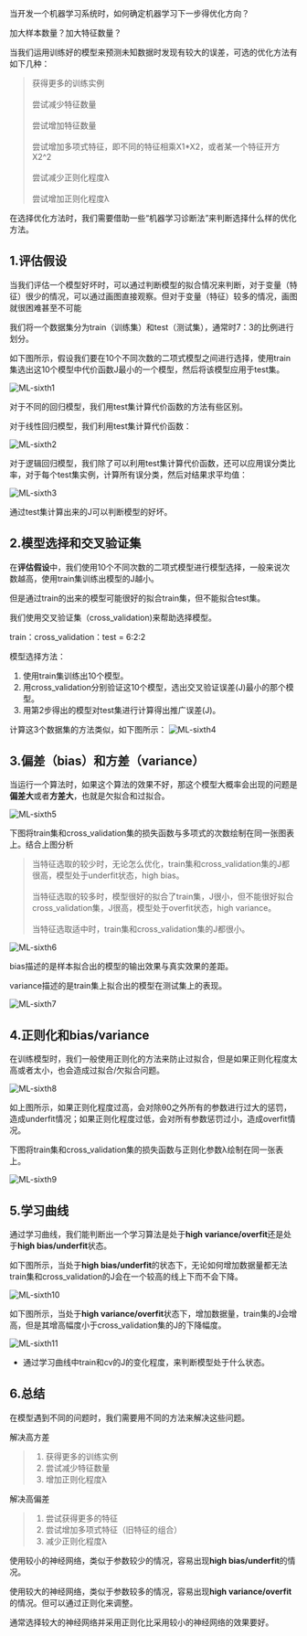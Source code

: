 当开发一个机器学习系统时，如何确定机器学习下一步得优化方向？

加大样本数量？加大特征数量？

当我们运用训练好的模型来预测未知数据时发现有较大的误差，可选的优化方法有如下几种：
> 获得更多的训练实例<br>
> <br>
> 尝试减少特征数量<br>
> <br>
> 尝试增加特征数量<br>
> <br>
> 尝试增加多项式特征，即不同的特征相乘X1\*X2，或者某一个特征开方X2^2<br>
> <br>
> 尝试减少正则化程度λ<br>
> <br>
> 尝试增加正则化程度λ<br>

在选择优化方法时，我们需要借助一些“机器学习诊断法”来判断选择什么样的优化方法。

## 1.评估假设
当我们评估一个模型好坏时，可以通过判断模型的拟合情况来判断，对于变量（特征）很少的情况，可以通过画图直接观察。但对于变量（特征）较多的情况，画图就很困难甚至不可能

我们将一个数据集分为train（训练集）和test（测试集），通常时7：3的比例进行划分。

如下图所示，假设我们要在10个不同次数的二项式模型之间进行选择，使用train集选出这10个模型中代价函数J最小的一个模型，然后将该模型应用于test集。

![ML-sixth1]()

对于不同的回归模型，我们用test集计算代价函数的方法有些区别。

对于线性回归模型，我们利用test集计算代价函数：

![ML-sixth2]()

对于逻辑回归模型，我们除了可以利用test集计算代价函数，还可以应用误分类比率，对于每个test集实例，计算所有误分类，然后对结果求平均值：

![ML-sixth3]()

通过test集计算出来的J可以判断模型的好坏。

## 2.模型选择和交叉验证集
在**评估假设**中，我们使用10个不同次数的二项式模型进行模型选择，一般来说次数越高，使用train集训练出模型的J越小。

但是通过train的出来的模型可能很好的拟合train集，但不能拟合test集。

我们使用交叉验证集（cross_validation)来帮助选择模型。

train：cross_validation：test = 6:2:2

模型选择方法：
1. 使用train集训练出10个模型。
2. 用cross_validation分别验证这10个模型，选出交叉验证误差(J)最小的那个模型。
3. 用第2步得出的模型对test集进行计算得出推广误差(J)。

计算这3个数据集的方法类似，如下图所示：
![ML-sixth4]()

## 3.偏差（bias）和方差（variance）
当运行一个算法时，如果这个算法的效果不好，那这个模型大概率会出现的问题是**偏差大**或者**方差大**，也就是欠拟合和过拟合。

![ML-sixth5]()

下图将train集和cross_validation集的损失函数与多项式的次数绘制在同一张图表上。结合上图分析
> 当特征选取的较少时，无论怎么优化，train集和cross_validation集的J都很高，模型处于underfit状态，high bias。<br>
> <br>
> 当特征选取的较多时，模型很好的拟合了train集，J很小，但不能很好拟合cross_validation集，J很高，模型处于overfit状态，high variance。<br>
> <br>
> 当特征选取适中时，train集和cross_validation集的J都很小。

![ML-sixth6]()

bias描述的是样本拟合出的模型的输出效果与真实效果的差距。

variance描述的是train集上拟合出的模型在测试集上的表现。

![ML-sixth7]()

## 4.正则化和bias/variance
在训练模型时，我们一般使用正则化的方法来防止过拟合，但是如果正则化程度太高或者太小，也会造成过拟合/欠拟合问题。

![ML-sixth8]()

如上图所示，如果正则化程度过高，会对除θ0之外所有的参数进行过大的惩罚，造成underfit情况；如果正则化程度过低，会对所有参数惩罚过小，造成overfit情况。

下图将train集和cross_validation集的损失函数与正则化参数λ绘制在同一张表上。

![ML-sixth9]()

## 5.学习曲线
通过学习曲线，我们能判断出一个学习算法是处于**high variance/overfit**还是处于**high bias/underfit**状态。

如下图所示，当处于**high bias/underfit**的状态下，无论如何增加数据量都无法train集和cross_validation的J会在一个较高的线上下而不会下降。

![ML-sixth10]()

如下图所示，当处于**high variance/overfit**状态下，增加数据量，train集的J会增高，但是其增高幅度小于cross_validation集的J的下降幅度。

![ML-sixth11]()

* 通过学习曲线中train和cv的J的变化程度，来判断模型处于什么状态。

## 6.总结
在模型遇到不同的问题时，我们需要用不同的方法来解决这些问题。

解决高方差
> 1. 获得更多的训练实例
> 2. 尝试减少特征数量
> 3. 增加正则化程度λ

解决高偏差
> 1. 尝试获得更多的特征
> 2. 尝试增加多项式特征（旧特征的组合）
> 3. 减少正则化程度λ

使用较小的神经网络，类似于参数较少的情况，容易出现**high bias/underfit**的情况。

使用较大的神经网络，类似于参数较多的情况，容易出现**high variance/overfit**的情况。但可以通过正则化来调整。

通常选择较大的神经网络并采用正则化比采用较小的神经网络的效果要好。
